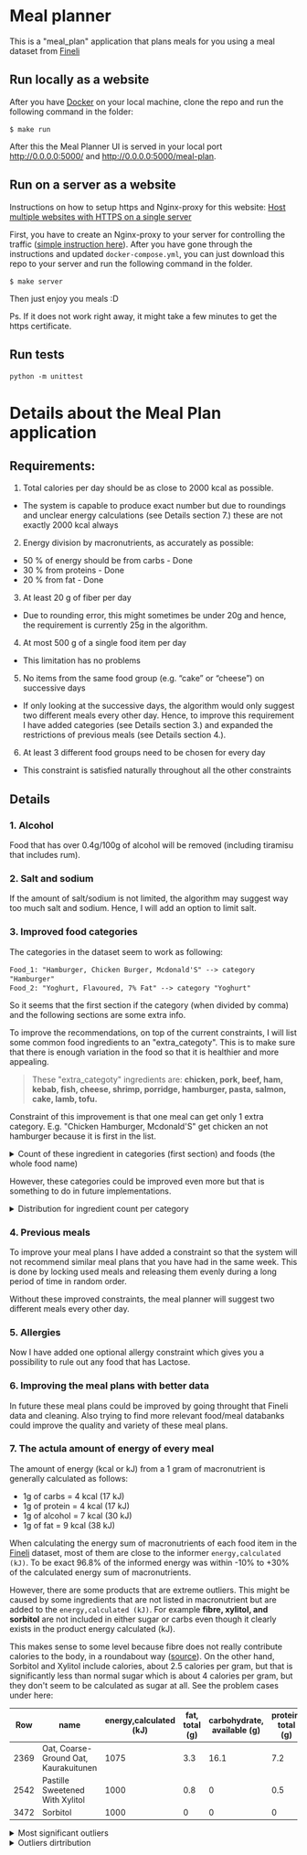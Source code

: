 # Meal planner 
This is a "meal_plan" application that plans meals for you using a meal dataset from [Fineli](https://fineli.fi/fineli/en/elintarvikkeet/resultset.csv)

## Run locally as a website
After you have [Docker](https://www.docker.com/get-started) on your local machine, clone the repo and run the following command in the folder:
```
$ make run
```
After this the Meal Planner UI is served in your local port http://0.0.0.0:5000/ and http://0.0.0.0:5000/meal-plan.

## Run on a server as a website
Instructions on how to setup https and Nginx-proxy for this website:
[Host multiple websites with HTTPS on a single server](https://medium.com/@francoisromain/host-multiple-websites-with-https-inside-docker-containers-on-a-single-server-18467484ab95)

First, you have to create an Nginx-proxy to your server for controlling the traffic ([simple instruction here](https://medium.com/@francoisromain/host-multiple-websites-with-https-inside-docker-containers-on-a-single-server-18467484ab95)). After you have gone through the instructions and updated `docker-compose.yml`, you can just download this repo to your server and run the following command in the folder.
```
$ make server
```

Then just enjoy you meals :D

Ps. If it does not work right away, it might take a few minutes to get the https certificate.


## Run tests
```
python -m unittest
```


# Details about the Meal Plan application

## Requirements:
1. Total calories per day should be as close to 2000 kcal as possible. 
- The system is capable to produce exact number but due to roundings and unclear energy calculations (see Details section 7.) these are not exactly 2000 kcal always
2. Energy division by macronutrients, as accurately as possible:
- 50 % of energy should be from carbs - Done
- 30 % from proteins - Done
- 20 % from fat - Done
3. At least 20 g of fiber per day
- Due to rounding error, this might sometimes be under 20g and hence, the requirement is currently 25g in the algorithm.
4. At most 500 g of a single food item per day
- This limitation has no problems
5. No items from the same food group (e.g. “cake” or “cheese”) on successive days 
- If only looking at the successive days, the algorithm would only suggest two different meals every other day. Hence, to improve this requirement I have added categories (see Details section 3.) and expanded the restrictions of previous meals (see Details section 4.).
6. At least 3 different food groups need to be chosen for every day
- This constraint is satisfied naturally throughout all the other constraints
 


## Details
### 1. Alcohol
Food that has over 0.4g/100g of alcohol will be removed (including tiramisu that includes rum).

### 2. Salt and sodium
If the amount of salt/sodium is not limited, the algorithm may suggest way too much salt and sodium. Hence, I will add an option to limit salt.

### 3. Improved food categories
The categories in the dataset seem to work as following:
```
Food_1: "Hamburger, Chicken Burger, Mcdonald'S" --> category "Hamburger"
Food_2: "Yoghurt, Flavoured, 7% Fat" --> category "Yoghurt"
```
So it seems that the first section if the category (when divided by comma) and the following sections are some extra info.

To improve the recommendations, on top of the current constraints, I will list some common food ingredients to an "extra_categoty". This is to make sure that there is enough variation in the food so that it is healthier and more appealing. 
> These "extra_categoty" ingredients are: __chicken, pork, beef, ham, kebab, fish, cheese, shrimp, porridge, hamburger, pasta, salmon, cake, lamb, tofu.__

Constraint of this improvement is that one meal can get only 1 extra category. E.g. "Chicken Hamburger, Mcdonald'S" get chicken an not hamburger because it is first in the list.

<details>
<summary>Count of these ingredient in categories (first section) and foods (the whole food name)</summary>

Ingredient | Category count this occurs | Food count this occurs |
----------|----|-----|
chicken   | 80 | 125 |
beef      | 78 | 142 |
pork      | 54 | 106 |
cheese    | 44 | 108 |
cake      | 38 | 118 |
fish      | 37 | 83  |
porridge  | 33 | 81  |
ham       | 26 | 40  |
pasta     | 22 | 47  |
shrimp    | 14 | 15  |
salmon    | 19 | 34  |
hamburger | 10 | 39  |
lamb      | 10 | 16  |
tofu      | 9  | 11  |
kebab     | 6  | 7   |

</details>

However, these categories could be improved even more but that is something to do in future implementations.

<details>
<summary>Distribution for ingredient count per category</summary>

![ingredient_count_per_category](./tests/assets/analytics_of_input_data/ingredient_count_per_category.png)

</details>

### 4. Previous meals
To improve your meal plans I have added a constraint so that the system will not recommend similar meal plans that you have had in the same week. This is done by locking used meals and releasing them evenly during a long period of time in random order.

Without these improved constraints, the meal planner will suggest two different meals every other day.

### 5. Allergies
Now I have added one optional allergy constraint which gives you a possibility to rule out any food that has Lactose.

### 6. Improving the meal plans with better data
In future these meal plans could be improved by going throught that Fineli data and cleaning. Also trying to find more relevant food/meal databanks could improve the quality and variety of these meal plans.

### 7. The actula amount of energy of every meal
The amount of energy (kcal or kJ) from a 1 gram of macronutrient is generally calculated as follows:
- 1g of carbs = 4 kcal (17 kJ)
- 1g of protein = 4 kcal (17 kJ)
- 1g of alcohol = 7 kcal (30 kJ) 
- 1g of fat = 9 kcal (38 kJ)

When calculating the energy sum of macronutrients of each food item in the [Fineli](https://fineli.fi/fineli/en/elintarvikkeet/resultset.csv) dataset, most of them are close to the informer `energy,calculated (kJ)`. To be exact 96.8% of the informed energy was within -10% to +30% of the calculated energy sum of macronutrients. 

However, there are some products that are extreme outliers. This might be caused by some ingredients that are not listed in macronutrient but are added to the `energy,calculated (kJ)`. For example **fibre, xylitol, and sorbitol** are not included in either sugar or carbs even though it clearly exists in the product energy calculated (kJ).

This makes sense to some level because fibre does not really contribute calories to the body, in a roundabout way ([source](https://www.ncbi.nlm.nih.gov/pubmed/30805214)).  On the other hand, Sorbitol and Xylitol include calories, about 2.5 calories per gram, but that is significantly less than normal sugar which is about 4 calories per gram, but they don't seem to be calculated as sugar at all. See the problem cases under here:

Row |                           name  |energy,calculated (kJ) | fat, total (g) | carbohydrate, available (g) | protein, total (g) | fibre, total (g) | sugars, total (g) | alcohol (g)|
----|---------------------------------|-----------------------|----------------|-----------------------------|--------------------|------------------|-------------------|------------|
2369|Oat, Coarse-Ground Oat, Kaurakuitunen |             1075 |            3.3 |                        16.1 |                7.2 |             69.7 |               0.6 |           0|
2542|Pastille Sweetened With Xylitol  |                  1000 |            0.8 |                           0 |                0.5 |                0 |                 0 |           0|
3472|Sorbitol                         |                  1000 |              0 |                           0 |                  0 |                0 |                 0 |           0|

<details>
<summary>Most significant outliers</summary>

Row  |                                               name | energy,calculated (kJ) | fat, total (g) | carbohydrate, available (g) | protein, total (g) | fibre, total (g) | sugars, total (g) | alcohol (g) | energy / sum of macronutrients |
-----|----------------------------------------------------|------------------------|----------------|-----------------------------|--------------------|------------------|-------------------|-------------|-------------|
3074 |               Rowanberry, Dried, Rowanberry Powder |                   1103 |            6.9 |                         8.2 |                8.8 |             50.3 |               7.5 |           0 |  2.001089   |
2369 |              Oat, Coarse-Ground Oat, Kaurakuitunen |                   1075 |            3.3 |                        16.1 |                7.2 |             69.7 |               0.6 |           0 |  2.061361   |
3382 |                             Seaweed, Wakame, Dried |                    696 |            2.0 |                           0 |               14.4 |             47.1 |                 0 |           0 |  2.169576   |
941  |               Chokeberry, Dried, Chokeberry Powder |                   1013 |            2.4 |                        16.3 |                5.1 |             49.1 |              14.9 |           0 |  2.226374   |
2502 |                                            Parsley |                    114 |            0.2 |                         1.1 |                1.4 |              8.0 |               0.8 |           0 |  2.275449   |
3075 |                                 Rowanberry, Sorbus |                    313 |            1.2 |                         4.2 |                1.1 |              6.5 |               4.1 |           0 |  2.306559   |
972  |                             Coffee, Instant, Drink |                      4 |           <0.1 |                        <0.1 |                0.1 |                0 |                 0 |           0 |  2.352941   |
1736 |                                Lemon, Without Skin |                    138 |            0.2 |                         2.2 |                0.6 |              2.8 |               2.2 |           0 |  2.500000   |
1614 |                                Jerusalem Artichoke |                    218 |            0.1 |                         2.9 |                1.8 |             16.4 |               2.8 |           0 |  2.604540   |
1737 |                                   Lemon, With Skin |                     90 |            0.1 |                         1.4 |                0.4 |              1.8 |               1.4 |           0 |  2.616279   |
1739 |                Lemon Juice, Unsweetened, Undiluted |                     91 |              0 |                         1.6 |                0.3 |              0.1 |               1.6 |           0 |  2.817337   |
2543 |   Pastille Sweetened With Xylitol, Added Vitamin C |                    974 |            0.8 |                         8.0 |                1.1 |                0 |               8.0 |           0 |  5.262021   |
3939 |                              Vinegar, Wine Vinegar |                     86 |              0 |                         0.5 |                  0 |                0 |               0.5 |           0 | 10.117647   |
2791 |                                     Psyllium Husks |                    728 |            0.6 |                           0 |                1.5 |             85.0 |                 0 |           0 | 15.072464   |
3938 |                                            Vinegar |                    138 |              0 |                         0.5 |                  0 |                0 |               0.5 |           0 | 16.235294   |
1406 |                             Full- Xylitol Pastille |                    937 |            0.8 |                           0 |                0.5 |                0 |                 0 |           0 | 24.087404   |
2542 |                    Pastille Sweetened With Xylitol |                   1000 |            0.8 |                           0 |                0.5 |                0 |                 0 |           0 | 25.706941   |
3300 |              Salty Liqourice Pastille, Unsweetened |                    799 |            0.2 |                           0 |                0.1 |              NaN |                 0 |           0 | 85.913978   |
1275 |  Fitness Drink With Added Vitamins, Artificiall... |                      4 |              0 |                           0 |                  0 |              0.5 |                 0 |           0 | inf         |
3662 |                           Sweet, Candy, Sugar-Free |                    812 |              0 |                           0 |                  0 |             34.0 |                 0 |           0 | inf         |
3733 |                                                Tea |                      1 |              0 |                           0 |                0.1 |                0 |                 0 |           0 | inf         |
3734 |                                     Tea, Green Tea |                      1 |              0 |                           0 |                0.1 |                0 |                 0 |           0 | inf         |
3472 |                                           Sorbitol |                   1000 |              0 |                           0 |                  0 |                0 |                 0 |           0 | inf         |
782  |                     Chewing Gum, Xylitol Sweetened |                    773 |              0 |                           0 |                  0 |              2.4 |                 0 |           0 | inf         |
76   |                   Baking Soda, Bicarbonate Of Soda |                      0 |              0 |                           0 |                  0 |                0 |                 0 |           0 | NaN         |
1184 |                                         Erythritol |                      0 |              0 |                           0 |                  0 |                0 |                 0 |           0 | NaN         |
1631 |    Juice Drink, Sugar-Free, Artificially Sweetened |                      0 |              0 |                           0 |                  0 |                0 |                 0 |           0 | NaN         |
2123 |                                      Mineral Water |                      0 |              0 |                           0 |                  0 |                0 |                 0 |           0 | NaN         |
2124 |                          Mineral Water, Low Sodium |                      0 |              0 |                           0 |                  0 |                0 |                 0 |           0 | NaN         |
2129 |    Mineral Water, Novelle Plus, With Added Calcium |                      0 |              0 |                           0 |                  0 |                0 |                 0 |           0 | NaN         |
2130 |  Mineral Water, Novelle Plus, With Added Vitami... |                      0 |              0 |                           0 |                  0 |                0 |                 0 |           0 | NaN         |
3293 |                    Salt, Rock Salt, Without Iodine |                      0 |              0 |                           0 |                  0 |                0 |                 0 |           0 | NaN         |
3379 |                            Seasalt, Without Iodine |                      0 |              0 |                           0 |                  0 |                0 |                 0 |           0 | NaN         |
3465 |                      Soft Drink, Light, Sugar-Free |                      0 |              0 |                           0 |                  0 |                0 |                 0 |           0 | NaN         |
3678 |                               Sweetener, Cyclamate |                      0 |              0 |                           0 |                  0 |                0 |                 0 |           0 | NaN         |
3680 |  Sweetener, Hermesetas Liquid, Saccharin And Cy... |                      0 |              0 |                           0 |                  0 |                0 |                 0 |           0 | NaN         |
3681 |                               Sweetener, Saccharin |                      0 |              0 |                           0 |                  0 |                0 |                 0 |           0 | NaN         |
3735 |                                    Tea, Herbal Tea |                      0 |              0 |                           0 |                  0 |                0 |                 0 |           0 | NaN         |
3953 |                                   Water, Tap Water |                      0 |              0 |                           0 |                  0 |                0 |                 0 |           0 | NaN         |

</details>
<details>
<summary>Outliers dirtribution</summary>

![energy_vs_macronutrients-ratio](./tests/assets/analytics_of_input_data/energy_vs_macronutrients-ratio_0-2.png)

</details>